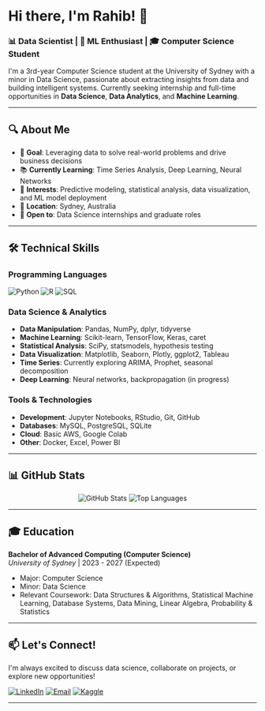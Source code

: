 # Hi there, I'm Rahib! 👋

### 📊 Data Scientist | 🤖 ML Enthusiast | 🎓 Computer Science Student

I'm a 3rd-year Computer Science student at the University of Sydney with a minor in Data Science, passionate about extracting insights from data and building intelligent systems. Currently seeking internship and full-time opportunities in **Data Science**, **Data Analytics**, and **Machine Learning**.

---

## 🔍 About Me

- 🎯 **Goal**: Leveraging data to solve real-world problems and drive business decisions
- 📚 **Currently Learning**: Time Series Analysis, Deep Learning, Neural Networks
- 🌱 **Interests**: Predictive modeling, statistical analysis, data visualization, and ML model deployment
- 📍 **Location**: Sydney, Australia
- 💼 **Open to**: Data Science internships and graduate roles

---

## 🛠️ Technical Skills

### Programming Languages
![Python](https://img.shields.io/badge/Python-3776AB?style=for-the-badge&logo=python&logoColor=white)
![R](https://img.shields.io/badge/R-276DC3?style=for-the-badge&logo=r&logoColor=white)
![SQL](https://img.shields.io/badge/SQL-4479A1?style=for-the-badge&logo=mysql&logoColor=white)

### Data Science & Analytics
- **Data Manipulation**: Pandas, NumPy, dplyr, tidyverse
- **Machine Learning**: Scikit-learn, TensorFlow, Keras, caret
- **Statistical Analysis**: SciPy, statsmodels, hypothesis testing
- **Data Visualization**: Matplotlib, Seaborn, Plotly, ggplot2, Tableau
- **Time Series**: Currently exploring ARIMA, Prophet, seasonal decomposition
- **Deep Learning**: Neural networks, backpropagation (in progress)

### Tools & Technologies
- **Development**: Jupyter Notebooks, RStudio, Git, GitHub
- **Databases**: MySQL, PostgreSQL, SQLite
- **Cloud**: Basic AWS, Google Colab
- **Other**: Docker, Excel, Power BI

---
<!--
## 📈 Featured Projects

### 🏠 [Real Estate Price Prediction](https://github.com/yourusername/real-estate-prediction)
*Predicting house prices using machine learning techniques*
- Built multiple regression models (Linear, Random Forest, XGBoost) to predict property values
- Performed extensive EDA and feature engineering on 10K+ property records
- Achieved 85% accuracy with ensemble methods
- **Tech Stack**: Python, Pandas, Scikit-learn, Matplotlib

### 📊 [Customer Segmentation Analysis](https://github.com/yourusername/customer-segmentation)
*Unsupervised learning for business insights*
- Applied K-means clustering to segment customers based on purchasing behavior
- Utilized PCA for dimensionality reduction and visualization
- Generated actionable business recommendations for marketing strategies
- **Tech Stack**: Python, Pandas, Scikit-learn, Plotly

### 📈 [Stock Market Time Series Analysis](https://github.com/yourusername/stock-analysis)
*Analyzing and forecasting stock price movements*
- Implemented ARIMA models for time series forecasting
- Performed trend analysis and seasonal decomposition
- Built interactive dashboards for data exploration
- **Tech Stack**: R, tidyverse, forecast, Shiny

### 🧠 [Sentiment Analysis of Social Media](https://github.com/yourusername/sentiment-analysis)
*NLP project for understanding public opinion*
- Scraped and analyzed 50K+ social media posts
- Implemented text preprocessing and feature extraction techniques
- Built classification models to predict sentiment with 78% accuracy
- **Tech Stack**: Python, NLTK, TextBlob, Scikit-learn

### 🎯 [A/B Testing Framework](https://github.com/yourusername/ab-testing)
*Statistical analysis for business decision making*
- Designed and analyzed A/B tests for web application features
- Implemented statistical significance testing and power analysis
- Created automated reporting dashboard
- **Tech Stack**: Python, SciPy, Pandas, Streamlit

---
-->
## 📊 GitHub Stats

<div align="center">
  <img src="https://github-readme-stats.vercel.app/api?username=RahibRahmanTaha&show_icons=true&theme=radical" alt="GitHub Stats" />
  <img src="https://github-readme-stats.vercel.app/api/top-langs/?username=RahibRahmanTaha&layout=compact&theme=radical" alt="Top Languages" />
</div>

---

## 🎓 Education

**Bachelor of Advanced Computing (Computer Science)**  
*University of Sydney* | 2023 - 2027 (Expected)
- Major: Computer Science
- Minor: Data Science
- Relevant Coursework: Data Structures & Algorithms, Statistical Machine Learning, Database Systems, Data Mining, Linear Algebra, Probability & Statistics

---
<!--
## 🏆 Achievements & Certifications

- 📜 **Google Data Analytics Certificate** (In Progress)
- 🥇 **Dean's List** - Academic Excellence (2023)
- 🏆 **University Data Science Competition** - Top 10 Finalist
- 📊 **Kaggle Competitions** - Bronze Medal (2 competitions)

---
-->
## 📫 Let's Connect!

I'm always excited to discuss data science, collaborate on projects, or explore new opportunities!

[![LinkedIn](https://img.shields.io/badge/LinkedIn-0077B5?style=for-the-badge&logo=linkedin&logoColor=white)](www.linkedin.com/in/rahib-rahman-taha)
[![Email](https://img.shields.io/badge/Email-D14836?style=for-the-badge&logo=gmail&logoColor=white)](mailto:rahibtaha81@gmail.com)
[![Kaggle](https://img.shields.io/badge/Kaggle-20BEFF?style=for-the-badge&logo=Kaggle&logoColor=white)](https://www.kaggle.com/rahibrahmantaha)

---


<!--
**RahibRahmanTaha/RahibRahmanTaha** is a ✨ _special_ ✨ repository because its `README.md` (this file) appears on your GitHub profile.

Here are some ideas to get you started:

- 🔭 I’m currently working on ...
- 🌱 I’m currently learning ...
- 👯 I’m looking to collaborate on ...
- 🤔 I’m looking for help with ...
- 💬 Ask me about ...
- 📫 How to reach me: ...
- 😄 Pronouns: ...
- ⚡ Fun fact: ...
-->

